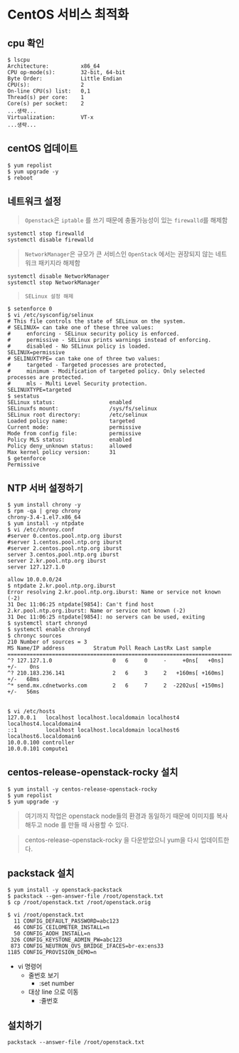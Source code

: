 # CentOS 서비스 최적화
## cpu 확인
```shell
$ lscpu
Architecture:          x86_64
CPU op-mode(s):        32-bit, 64-bit
Byte Order:            Little Endian
CPU(s):                2
On-line CPU(s) list:   0,1
Thread(s) per core:    1
Core(s) per socket:    2
...생략...
Virtualization:        VT-x
...생략...
```


## centOS 업데이트
```shell
$ yum repolist
$ yum upgrade -y
$ reboot
```

## 네트워크 설정
> `Openstack`은 `iptable` 를 쓰기 때문에 충돌가능성이 있는 `firewalld`를 해제함
```shell
systemctl stop firewalld
systemctl disable firewalld
```
> `NetworkManager`은 규모가 큰 서비스인 `OpenStack` 에서는 권장되지 않는 네트워크 패키지라 해제함
```shell
systemctl disable NetworkManager
systemctl stop NetworkManager
```
> `SELinux 설정 해제`
```shell
$ setenforce 0
$ vi /etc/sysconfig/selinux
# This file controls the state of SELinux on the system.
# SELINUX= can take one of these three values:
#     enforcing - SELinux security policy is enforced.
#     permissive - SELinux prints warnings instead of enforcing.
#     disabled - No SELinux policy is loaded.
SELINUX=permissive
# SELINUXTYPE= can take one of three two values:
#     targeted - Targeted processes are protected,
#     minimum - Modification of targeted policy. Only selected processes are protected. 
#     mls - Multi Level Security protection.
SELINUXTYPE=targeted
$ sestatus
SELinux status:                 enabled
SELinuxfs mount:                /sys/fs/selinux
SELinux root directory:         /etc/selinux
Loaded policy name:             targeted
Current mode:                   permissive
Mode from config file:          permissive
Policy MLS status:              enabled
Policy deny_unknown status:     allowed
Max kernel policy version:      31
$ getenforce
Permissive
```

## NTP 서버 설정하기
```shell
$ yum install chrony -y
$ rpm -qa | grep chrony
chrony-3.4-1.el7.x86_64
$ yum install -y ntpdate
$ vi /etc/chrony.conf
#server 0.centos.pool.ntp.org iburst
#server 1.centos.pool.ntp.org iburst
#server 2.centos.pool.ntp.org iburst
server 3.centos.pool.ntp.org iburst
server 2.kr.pool.ntp.org iburst
server 127.127.1.0

allow 10.0.0.0/24
$ ntpdate 2.kr.pool.ntp.org.iburst
Error resolving 2.kr.pool.ntp.org.iburst: Name or service not known (-2)
31 Dec 11:06:25 ntpdate[9854]: Can't find host 2.kr.pool.ntp.org.iburst: Name or service not known (-2)
31 Dec 11:06:25 ntpdate[9854]: no servers can be used, exiting
$ systemctl start chronyd
$ systemctl enable chronyd
$ chronyc sources
210 Number of sources = 3
MS Name/IP address         Stratum Poll Reach LastRx Last sample               
===============================================================================
^? 127.127.1.0                   0   6     0     -     +0ns[   +0ns] +/-    0ns
^? 210.183.236.141               2   6     3     2   +160ms[ +160ms] +/-   68ms
^* send.mx.cdnetworks.com        2   6     7     2  -2202us[ +150ms] +/-   56ms
```

## 
```shell
$ vi /etc/hosts
127.0.0.1   localhost localhost.localdomain localhost4 localhost4.localdomain4
::1         localhost localhost.localdomain localhost6 localhost6.localdomain6
10.0.0.100 controller
10.0.0.101 compute1
```

## centos-release-openstack-rocky 설치
```shell
$ yum install -y centos-release-openstack-rocky
$ yum repolist
$ yum upgrade -y
```
> 여기까지 작업은 openstack node들의 환경과 동일하기 때문에 이미지를 복사해두고 node 를 만들 때 사용할 수 있다.

> centos-release-openstack-rocky 을 다운받았으니 yum을 다시 업데이트한다.

## packstack 설치
```shell
$ yum install -y openstack-packstack
$ packstack --gen-answer-file /root/openstack.txt
$ cp /root/openstack.txt /root/openstack.orig
```

```shell
$ vi /root/openstack.txt
  11 CONFIG_DEFAULT_PASSWORD=abc123
  46 CONFIG_CEILOMETER_INSTALL=n
  50 CONFIG_AODH_INSTALL=n
 326 CONFIG_KEYSTONE_ADMIN_PW=abc123
 873 CONFIG_NEUTRON_OVS_BRIDGE_IFACES=br-ex:ens33
1185 CONFIG_PROVISION_DEMO=n
```
- vi 명령어
    - 줄번호 보기
        - :set number
    - 대상 line 으로 이동
        - :줄번호

## 설치하기
```shell
packstack --answer-file /root/openstack.txt
```